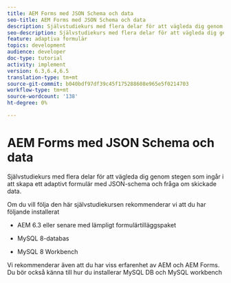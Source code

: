 ```yaml
---
title: AEM Forms med JSON Schema och data
seo-title: AEM Forms med JSON Schema och data
description: Självstudiekurs med flera delar för att vägleda dig genom stegen som ingår i att skapa ett adaptivt formulär med JSON-schema och fråga om skickade data.
seo-description: Självstudiekurs med flera delar för att vägleda dig genom stegen som ingår i att skapa ett adaptivt formulär med JSON-schema och fråga om skickade data.
feature: adaptiva formulär
topics: development
audience: developer
doc-type: tutorial
activity: implement
version: 6.3,6.4,6.5
translation-type: tm+mt
source-git-commit: b040bdf97df39c45f175288608e965e5f0214703
workflow-type: tm+mt
source-wordcount: '138'
ht-degree: 0%

---
```



# AEM Forms med JSON Schema och data

Självstudiekurs med flera delar för att vägleda dig genom stegen som ingår i att skapa ett adaptivt formulär med JSON-schema och fråga om skickade data.

Om du vill följa den här självstudiekursen rekommenderar vi att du har följande installerat

* AEM 6.3 eller senare med lämpligt formulärtilläggspaket

* MySQL 8-databas

* MySQL 8 Workbench

Vi rekommenderar även att du har viss erfarenhet av AEM och AEM Forms. Du bör också känna till hur du installerar MySQL DB och MySQL workbench


